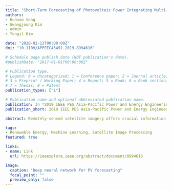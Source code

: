 ```yaml
---
title: "Short-Term Forecasting of Photovoltaic Power Integrating Multi-Temporal Meteorological Satellite Imagery in Deep Neural Network"
authors:
- Hunsoo Song
- Gwangjoong Kim
- admin
- Yongil Kim

date: "2020-02-13T00:00:00Z"
doi: "10.1109/APPEEC45492.2019.8994616"

# Schedule page publish date (NOT publication's date).
#publishDate: "2017-01-01T00:00:00Z"

# Publication type.
# Legend: 0 = Uncategorized; 1 = Conference paper; 2 = Journal article;
# 3 = Preprint / Working Paper; 4 = Report; 5 = Book; 6 = Book section;
# 7 = Thesis; 8 = Patent
publication_types: ["1"]

# Publication name and optional abbreviated publication name.
publication: In *2019 IEEE PES Asia-Pacific Power and Energy Engineering Conference (APPEEC)*
publication_short: 2019 IEEE PES Asia-Pacific Power and Energy Engineering Conference (Macau)

abstract: Remotely-sensed satellite imagery offers crucial information on the atmosphere and the local environment, providing a broader perspective for more accurate photovoltaic (PV) power prediction. This study proposes a Deep Neural Network (DNN) framework which integrates meteorological satellite images with historical PV power output data to conduct short-term PV power prediction (2-hour ahead). For this study, Communication, Ocean, and Meteorological Satellite (COMS) was used, and the proposed model was evaluated on test sites in Yeongam and Jindo, South Korea. The proposed DNN model was able to consider the variations of atmospheric condition and successfully learn the complex meteorological patterns by using multi-temporal COMS satellite images stacked with historical PV data. The experiment on historical PV power output, compiled over three years from 2015 to 2017, confirms that the integration of multi-temporal satellite images is more accurate than using single mono-temporal satellite image in short-term PV power prediction.

tags:
- Renewable Energy, Machine Learning, Satellite Image Processing
featured: true

links:
- name: Link
  url: https://ieeexplore.ieee.org/abstract/document/8994616

image:
  caption: "Deep neural network for PV forecasting"
  focal_point: ""
  preview_only: false
---
```

